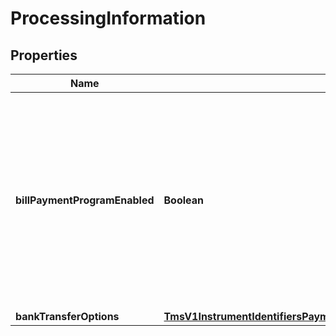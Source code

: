 
# ProcessingInformation

## Properties
Name | Type | Description | Notes
------------ | ------------- | ------------- | -------------
**billPaymentProgramEnabled** | **Boolean** | Indicates that the payments for this customer profile are for the Bill Payment program. Possible values:   * false: Not a Visa Bill Payment.   * true: Visa Bill Payment.  |  [optional]
**bankTransferOptions** | [**TmsV1InstrumentIdentifiersPaymentInstrumentsGet200ResponseEmbeddedProcessingInformationBankTransferOptions**](TmsV1InstrumentIdentifiersPaymentInstrumentsGet200ResponseEmbeddedProcessingInformationBankTransferOptions.md) |  |  [optional]



